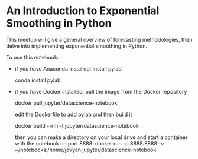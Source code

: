 # An Introduction to Exponential Smoothing in Python

This meetup will give a general overview of forecasting methodologies, then delve into implementing exponential smoothing in Python.

To use this notebook:
- if you have Anaconda installed:
  install pylab
  
  conda install pylab
  
- if you have Docker installed:
  pull the image from the Docker repository
  
  docker pull jupyter/datascience-notebook
  
  edit the Dockerfile to add pylab and then build it
  
  docker build --rm -t jupyter/datascience-notebook .
  
  then you can make a directory on your local drive and start a container with the notebook on port 8888:
  docker run -p 8888:8888 -v ~/notebooks:/home/jovyan jupyter/datascience-notebook
  

